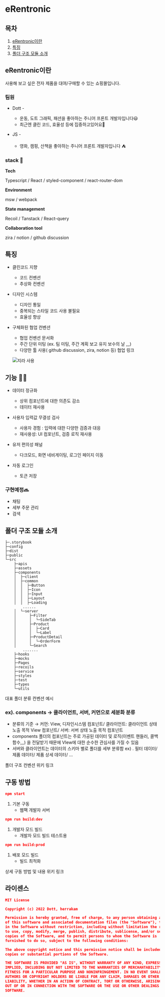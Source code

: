 # eRentronic

## 목차
1. [eRentronic이란](#erentronic이란)
2. [특징](#특징)
3. [폴더 구조 모듈 소개](#폴더-구조-모듈-소개)

## eRentronic이란

사용해 보고 싶은 전자 제품을 대여/구매할 수 있는 쇼핑몰입니다. 

### 팀원

- Dott -
    - 운동, 도트 그래픽, 패션을 좋아하는 주니어 프론트 개발자입니다😃
    - 최근엔 클린 코드, 효율성 등에 집중하고있어요📝
    
- JS -
    - 영화, 캠핑, 산책을 좋아하는 주니어 프론트 개발자입니다 ⛺

### stack 🔨

**Tech**

Typescript / React / styled-component / react-router-dom

**Environment**

 msw / webpack

**State management**

 Recoil / Tanstack / React-query 

**Collaboration tool**

zira / notion / github discussion

## 특징

- 클린코드 지향
    - 코드 컨벤션
    - 추상화 컨벤션

- 디자인 시스템
    - 디자인 통일
    - 중복되는 스타일 코드 사용 불필요
    - 효율성 향상

- 구체화된 협업 컨벤션
    - 협업 컨벤션 문서화
    - 주간 단위 미팅
    (ex. 팀 미팅, 주간 계획 보고 유지 보수의 날 ,,,)
    - 다양한 툴 사용( github discussion, zira, notion 등) 협업 링크
    
    ![지라 사용](https://user-images.githubusercontent.com/88314186/196895264-d3ee38ac-270a-4a07-acff-81cee225021a.JPG)

    


## 기능 🧑‍💻

- 데이터 정규화
    - 상위 컴포넌트에 대한 의존도 감소
    - 데이터 재사용

- 사용자 입력값 무결성 검사
    - 사용자 경험 : 입력에 대한 다양한 검증과 대응
    - 재사용성: UI 컴포넌트, 검증 로직 재사용

- 유저 편의성 패널
    - 다크모드, 화면 네비게이팅, 로그인 페이지 이동

- 자동 로그인
    - 토큰 저장

### 구현예정🔜

- 채팅
- 세부 주문 관리
- 검색

## 폴더 구조 모듈 소개

```tsx
├─.storybook
├─config
├─dist
├─public
└─src
    ├─apis
    ├─assets
    ├─components
    │  ├─client
    │  ├─common
    │  │  ├─Button
    │  │  ├─Icon
    │  │  ├─Input
    │  │  ├─Layout
    │  │  ├─Loading
		......
    │  └─server
    │      ├─Filter
    │      │  └─SideTab
    │      ├─Product
    │      │  ├─Card
    │      │  └─Label
    │      ├─ProductDetail
    │      │  └─OrderForm
    │      └─Search
		.......
    ├─hooks
    ├─mocks
    ├─Pages 
    ├─recoils
    ├─service
    ├─styles
    ├─test
    ├─types
    └─utils
```

대표 폴더 분류 컨벤션 예시

### ex). components → 클라이언트, 서버, 커먼으로 세분화 분류

- 분류의 기준 →  커먼: View, 디자인시스템 컴포넌트/ 클라이언트: 클라이언트 상태 노출 목적 View 컴포넌트/ 서버: 서버 상태 노출 목적 컴포넌트
- components 폴더의 컴포넌트는 주로 가공된 데이터 및 로직(이벤트 핸들러, 콜백함수,,,) 을 전달받기 때문에 VIew에 대한 순수한 관심사를 가질 수 있음
- 서버와 클라이언트는 데이터의 스키마 별로 폴더를 세부 분류함
ex) . 필터 데이터/ 제품 데이터/ 제품 상세 데이터/ …

폴더 구조 컨벤션 위키 링크

## 구동 방법

```json
npm start
```

1. 기본 구동
    - 웹팩 개발자 서버

```json
npm run build:dev
```

1. 개발자 모드 빌드
    - 개발자 모드 빌드 테스트용

```json
npm run build:prod
```

1. 배포 모드 빌드
    - 빌드 최적화

상세 구동 방법 및 내용 위키 링크

## 라이센스

```json
MIT License

Copyright (c) 2022 Dott, herrakam

Permission is hereby granted, free of charge, to any person obtaining a copy
of this software and associated documentation files (the "Software"), to deal
in the Software without restriction, including without limitation the rights
to use, copy, modify, merge, publish, distribute, sublicense, and/or sell
copies of the Software, and to permit persons to whom the Software is
furnished to do so, subject to the following conditions:

The above copyright notice and this permission notice shall be included in all
copies or substantial portions of the Software.

THE SOFTWARE IS PROVIDED "AS IS", WITHOUT WARRANTY OF ANY KIND, EXPRESS OR
IMPLIED, INCLUDING BUT NOT LIMITED TO THE WARRANTIES OF MERCHANTABILITY,
FITNESS FOR A PARTICULAR PURPOSE AND NONINFRINGEMENT. IN NO EVENT SHALL THE
AUTHORS OR COPYRIGHT HOLDERS BE LIABLE FOR ANY CLAIM, DAMAGES OR OTHER
LIABILITY, WHETHER IN AN ACTION OF CONTRACT, TORT OR OTHERWISE, ARISING FROM,
OUT OF OR IN CONNECTION WITH THE SOFTWARE OR THE USE OR OTHER DEALINGS IN THE
SOFTWARE.
```
